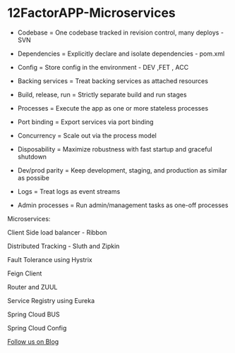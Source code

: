 # 12FactorAPP-Microservices

* Codebase  =  One codebase tracked in revision control, many deploys - SVN

*  Dependencies  = Explicitly declare and isolate dependencies - pom.xml

*  Config   = Store config in the environment   - DEV ,FET , ACC

*  Backing services = Treat backing services as attached resources

* Build, release, run  = Strictly separate build and run stages

*  Processes  = Execute the app as one or more stateless processes

* Port binding =  Export services via port binding

* Concurrency = Scale out via the process model

* Disposability = Maximize robustness with fast startup and graceful shutdown

* Dev/prod parity = Keep development, staging, and production as similar as possibe

* Logs = Treat logs as event streams

* Admin processes = Run admin/management tasks as one-off processes



Microservices:

Client Side load balancer - Ribbon

Distributed Tracking - Sluth and Zipkin

Fault Tolerance using Hystrix

Feign Client

Router and ZUUL

Service Registry using Eureka

Spring Cloud BUS

Spring Cloud Config 

<a href="http://starwalt.in">Follow us on Blog</a>






